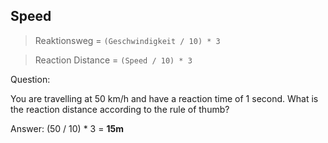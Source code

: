 ## Speed

> Reaktionsweg = `(Geschwindigkeit / 10) * 3`

> Reaction Distance = `(Speed / 10) * 3`

Question:

You are travelling at 50 km/h and have a reaction time of 1 second. What is the reaction distance according to the rule of thumb?

Answer:
(50 / 10) * 3 = **15m**